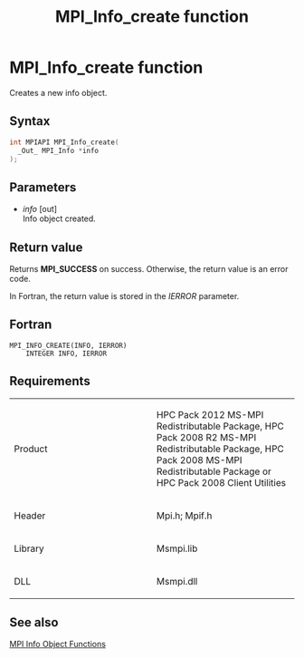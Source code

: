 ﻿---
title: MPI_Info_create function
TOCTitle: MPI_Info_create function
ms:assetid: 95df767e-93a9-4d7c-9d3b-8ed80d5a1b48
ms:mtpsurl: https://msdn.microsoft.com/en-us/library/Dn473409(v=VS.85)
ms:contentKeyID: 59360945
ms.date: 03/28/2018
mtps_version: v=VS.85
f1_keywords:
- MPI_INFO_CREATE
- mpif/MPI_Info_create
- mpi/MPI_INFO_CREATE
dev_langs:
- C++
- C
---

# MPI\_Info\_create function

Creates a new info object.

## Syntax

``` c++
int MPIAPI MPI_Info_create(
  _Out_ MPI_Info *info
);
```

## Parameters

  - *info* \[out\]  
    Info object created.

## Return value

Returns **MPI\_SUCCESS** on success. Otherwise, the return value is an error code.

In Fortran, the return value is stored in the *IERROR* parameter.

## Fortran

    MPI_INFO_CREATE(INFO, IERROR)
        INTEGER INFO, IERROR

## Requirements

<table>
<colgroup>
<col style="width: 50%" />
<col style="width: 50%" />
</colgroup>
<tbody>
<tr class="odd">
<td><p>Product</p></td>
<td><p>HPC Pack 2012 MS-MPI Redistributable Package, HPC Pack 2008 R2 MS-MPI Redistributable Package, HPC Pack 2008 MS-MPI Redistributable Package or HPC Pack 2008 Client Utilities</p></td>
</tr>
<tr class="even">
<td><p>Header</p></td>
<td>Mpi.h;
Mpif.h</td>
</tr>
<tr class="odd">
<td><p>Library</p></td>
<td>Msmpi.lib</td>
</tr>
<tr class="even">
<td><p>DLL</p></td>
<td>Msmpi.dll</td>
</tr>
</tbody>
</table>


## See also

[MPI Info Object Functions](mpi-info-object-functions.md)


